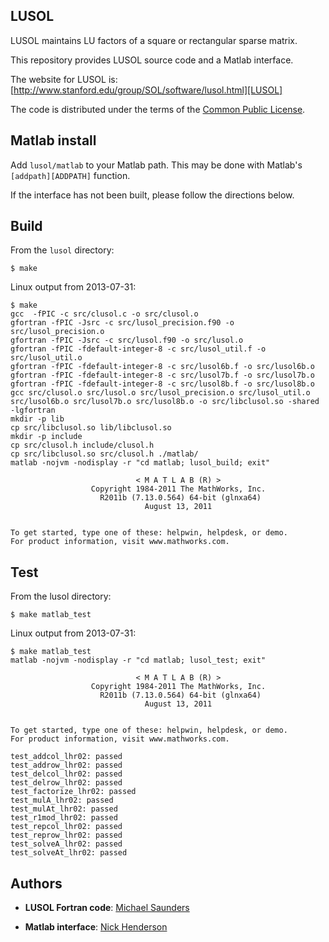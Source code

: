 ## LUSOL

LUSOL maintains LU factors of a square or rectangular sparse matrix.

This repository provides LUSOL source code and a Matlab interface.

The website for LUSOL is: [http://www.stanford.edu/group/SOL/software/lusol.html][LUSOL]

The code is distributed under the terms of the [Common Public License][CPL].

  [LUSOL]: http://www.stanford.edu/group/SOL/software/lusol.html
  [CPL]: http://www.ibm.com/developerworks/library/os-cpl.html

## Matlab install

Add `lusol/matlab` to your Matlab path.  This may be done with Matlab's `[addpath][ADDPATH]` function.

If the interface has not been built, please follow the directions below.

  [ADDPATH]: http://www.mathworks.com/help/matlab/ref/addpath.html

## Build

From the `lusol` directory:

```
$ make
```

Linux output from 2013-07-31:

```
$ make
gcc  -fPIC -c src/clusol.c -o src/clusol.o
gfortran -fPIC -Jsrc -c src/lusol_precision.f90 -o src/lusol_precision.o
gfortran -fPIC -Jsrc -c src/lusol.f90 -o src/lusol.o
gfortran -fPIC -fdefault-integer-8 -c src/lusol_util.f -o src/lusol_util.o
gfortran -fPIC -fdefault-integer-8 -c src/lusol6b.f -o src/lusol6b.o
gfortran -fPIC -fdefault-integer-8 -c src/lusol7b.f -o src/lusol7b.o
gfortran -fPIC -fdefault-integer-8 -c src/lusol8b.f -o src/lusol8b.o
gcc src/clusol.o src/lusol.o src/lusol_precision.o src/lusol_util.o src/lusol6b.o src/lusol7b.o src/lusol8b.o -o src/libclusol.so -shared -lgfortran
mkdir -p lib
cp src/libclusol.so lib/libclusol.so
mkdir -p include
cp src/clusol.h include/clusol.h
cp src/libclusol.so src/clusol.h ./matlab/
matlab -nojvm -nodisplay -r "cd matlab; lusol_build; exit"

                            < M A T L A B (R) >
                  Copyright 1984-2011 The MathWorks, Inc.
                    R2011b (7.13.0.564) 64-bit (glnxa64)
                              August 13, 2011


To get started, type one of these: helpwin, helpdesk, or demo.
For product information, visit www.mathworks.com.
```

## Test

From the lusol directory:

```
$ make matlab_test
```

Linux output from 2013-07-31:

```
$ make matlab_test
matlab -nojvm -nodisplay -r "cd matlab; lusol_test; exit"

                            < M A T L A B (R) >
                  Copyright 1984-2011 The MathWorks, Inc.
                    R2011b (7.13.0.564) 64-bit (glnxa64)
                              August 13, 2011


To get started, type one of these: helpwin, helpdesk, or demo.
For product information, visit www.mathworks.com.

test_addcol_lhr02: passed
test_addrow_lhr02: passed
test_delcol_lhr02: passed
test_delrow_lhr02: passed
test_factorize_lhr02: passed
test_mulA_lhr02: passed
test_mulAt_lhr02: passed
test_r1mod_lhr02: passed
test_repcol_lhr02: passed
test_reprow_lhr02: passed
test_solveA_lhr02: passed
test_solveAt_lhr02: passed
```

## Authors

- **LUSOL Fortran code**: [Michael Saunders][MS]
- **Matlab interface**: [Nick Henderson][NWH]

  [MS]: http://www.stanford.edu/~saunders/
  [NWH]: http://www.stanford.edu/~nwh/
